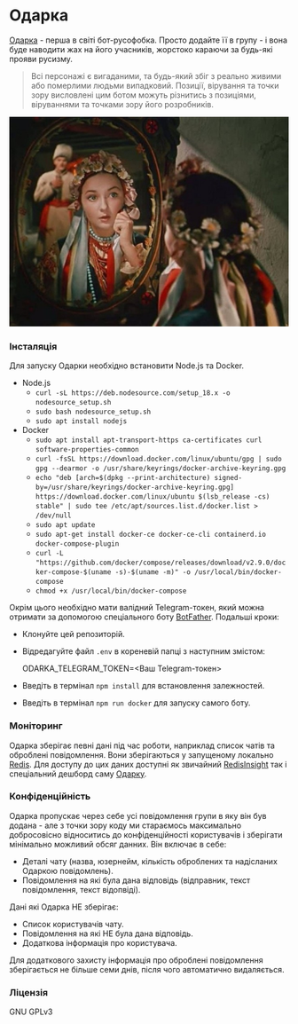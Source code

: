# Одарка

[Одаркa](https://t.me/Odarka_uabot) - перша в світі бот-русофобка. Просто додайте її в групу - і вона буде наводити жах на його учасників, жорстоко караючи за будь-які прояви русизму.

> Всі персонажі є вигаданими, та будь-який збіг з реально живими або померлими людьми випадковий. Позиції, вірування та точки зору висловлені цим ботом можуть різнитись з позиціями, віруваннями та точками зору його розробників.

![Одарка](https://github.com/lyaschuchenko/odarka/blob/master/Odarka.png?raw=true)

### Інсталяція

Для запуску Одарки необхідно встановити Node.js та Docker. 
- Node.js
  - `curl -sL https://deb.nodesource.com/setup_18.x -o nodesource_setup.sh`
  - `sudo bash nodesource_setup.sh`
  - `sudo apt install nodejs`
- Docker
  - `sudo apt install apt-transport-https ca-certificates curl software-properties-common`
  - `curl -fsSL https://download.docker.com/linux/ubuntu/gpg | sudo gpg --dearmor -o /usr/share/keyrings/docker-archive-keyring.gpg`
  - `echo "deb [arch=$(dpkg --print-architecture) signed-by=/usr/share/keyrings/docker-archive-keyring.gpg] https://download.docker.com/linux/ubuntu $(lsb_release -cs) stable" | sudo tee /etc/apt/sources.list.d/docker.list > /dev/null`
  - `sudo apt update`
  - `sudo apt-get install docker-ce docker-ce-cli containerd.io docker-compose-plugin`
  - `curl -L "https://github.com/docker/compose/releases/download/v2.9.0/docker-compose-$(uname -s)-$(uname -m)" -o /usr/local/bin/docker-compose`
  - `chmod +x /usr/local/bin/docker-compose`

Окрім цього необхідно мати валідний Telegram-токен, який можна отримати за допомогою спеціального боту [BotFather](https://core.telegram.org/bots#6-botfather). Подальші кроки:

- Клонуйте цей репозиторій.
- Відредагуйте файл `.env` в кореневій папці з наступним змістом:
	
	ODARKA_TELEGRAM_TOKEN=<Ваш Telegram-токен>

- Введіть в термінал `npm install` для встановлення залежностей.
- Введіть в термінал `npm run docker` для запуску самого боту.

### Моніторинг

Одарка зберігає певні дані під час роботи, наприклад список чатів та оброблені повідомлення. Вони зберігаються у запущеному локально [Redis](https://redis.io). Для доступу до цих даних доступні як звичайний [RedisInsight](http://localhost:2206) так і спеціальний дешборд саму [Одарку](http://localhost:2205). 

### Конфіденційність

Одарка пропускає через себе усі повідомлення групи в яку він був додана - але з точки зору коду ми стараємось максимально добросовісно відноситись до конфіденційності користувачів і зберігати мінімально можливий обсяг данних. Він включає в себе:

- Деталі чату (назва, юзернейм, кількість оброблених та надісланих Одаркою повідомлень).
- Повідомлення на які була дана відповідь (відправник, текст повідомлення, текст відопвіді).

Дані які Одарка НЕ зберігає:

- Список користувачів чату.
- Повідомлення на які НЕ була дана відповідь.
- Додаткова інформація про користувача.

Для додаткового захисту інформація про оброблені повідомлення зберігається не більше семи днів, після чого автоматично видаляється.

### Ліцензія
GNU GPLv3
